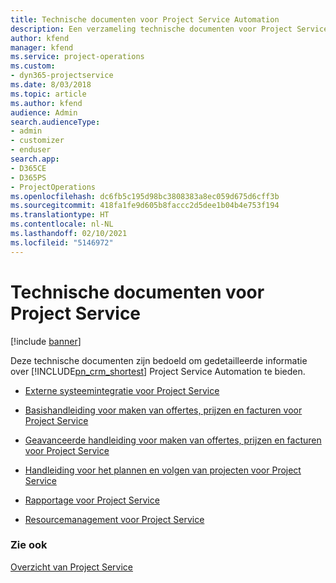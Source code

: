 ```yaml
---
title: Technische documenten voor Project Service Automation
description: Een verzameling technische documenten voor Project Service
author: kfend
manager: kfend
ms.service: project-operations
ms.custom:
- dyn365-projectservice
ms.date: 8/03/2018
ms.topic: article
ms.author: kfend
audience: Admin
search.audienceType:
- admin
- customizer
- enduser
search.app:
- D365CE
- D365PS
- ProjectOperations
ms.openlocfilehash: dc6fb5c195d98bc3808383a8ec059d675d6cff3b
ms.sourcegitcommit: 418fa1fe9d605b8faccc2d5dee1b04b4e753f194
ms.translationtype: HT
ms.contentlocale: nl-NL
ms.lasthandoff: 02/10/2021
ms.locfileid: "5146972"
---
```

# <a name="white-papers-for-project-service"></a>Technische documenten voor Project Service

[!include [banner](../includes/psa-now-project-operations.md)]

Deze technische documenten zijn bedoeld om gedetailleerde informatie over [!INCLUDE[pn_crm_shortest](../includes/pn-crm-shortest.md)] Project Service Automation te bieden.

-   [Externe systeemintegratie voor Project Service](https://go.microsoft.com/fwlink/?LinkId=825445)

-   [Basishandleiding voor maken van offertes, prijzen en facturen voor Project Service](https://go.microsoft.com/fwlink/?LinkId=825241)

-   [Geavanceerde handleiding voor maken van offertes, prijzen en facturen voor Project Service](https://go.microsoft.com/fwlink/?LinkId=825242)

-   [Handleiding voor het plannen en volgen van projecten voor Project Service](https://go.microsoft.com/fwlink/?LinkId=825243)

-   [Rapportage voor Project Service](https://go.microsoft.com/fwlink/?LinkId=825446)

-   [Resourcemanagement voor Project Service](https://go.microsoft.com/fwlink/?LinkId=825244)

### <a name="see-also"></a>Zie ook
 [Overzicht van Project Service](../psa/overview.md)
